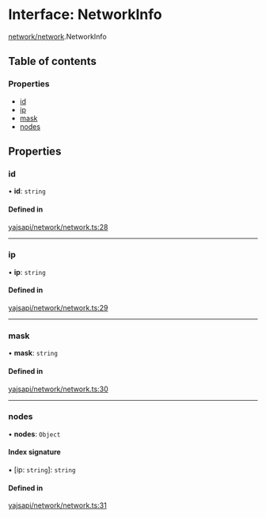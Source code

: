 # Interface: NetworkInfo

[network/network](../modules/network_network).NetworkInfo

## Table of contents

### Properties

- [id](network_network.NetworkInfo#id)
- [ip](network_network.NetworkInfo#ip)
- [mask](network_network.NetworkInfo#mask)
- [nodes](network_network.NetworkInfo#nodes)

## Properties

### id

• **id**: `string`

#### Defined in

[yajsapi/network/network.ts:28](https://github.com/golemfactory/yajsapi/blob/2663a15/yajsapi/network/network.ts#L28)

___

### ip

• **ip**: `string`

#### Defined in

[yajsapi/network/network.ts:29](https://github.com/golemfactory/yajsapi/blob/2663a15/yajsapi/network/network.ts#L29)

___

### mask

• **mask**: `string`

#### Defined in

[yajsapi/network/network.ts:30](https://github.com/golemfactory/yajsapi/blob/2663a15/yajsapi/network/network.ts#L30)

___

### nodes

• **nodes**: `Object`

#### Index signature

▪ [ip: `string`]: `string`

#### Defined in

[yajsapi/network/network.ts:31](https://github.com/golemfactory/yajsapi/blob/2663a15/yajsapi/network/network.ts#L31)
